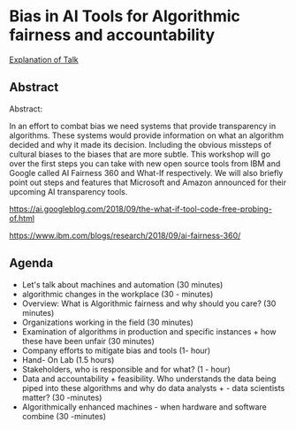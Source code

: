 # Bias in AI Tools for Algorithmic fairness and accountability
[Explanation of Talk](https://www.youtube.com/watch?v=LFADNppMYZQ)

## Abstract
Abstract:

In an effort to combat bias we need systems that provide transparency in algorithms. These systems would provide information on what an algorithm decided and why it made its decision. Including the obvious missteps of cultural biases to the biases that are more subtle. This workshop will go over the first steps you can take with new open source tools from IBM and Google called AI Fairness 360 and What-If respectively. We will also briefly point out steps and features that Microsoft and Amazon announced for their upcoming AI transparency tools.  

https://ai.googleblog.com/2018/09/the-what-if-tool-code-free-probing-of.html

https://www.ibm.com/blogs/research/2018/09/ai-fairness-360/

## Agenda

- Let's talk about machines and automation (30 minutes)
- algorithmic changes in the workplace (30 - minutes)
- Overview: What is Algorithmic fairness and why should you care? (30 minutes)
- Organizations working in the field (30 minutes)
- Examination of algorithms in production and specific instances + how these have been unfair (30 minutes)
- Company efforts to mitigate bias and tools (1- hour)
- Hand- On Lab (1.5 hours)
- Stakeholders, who is responsible and for what? (1 - hour)
- Data and accountability + feasibility. Who understands the data being piped into these algorithms and why do data analysts + - data scientists matter? (30 -minutes)
- Algorithmically enhanced machines - when hardware and software combine (30 -minutes)
